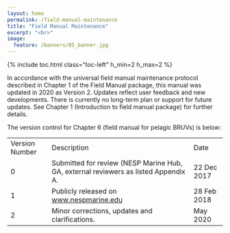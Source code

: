 ```yaml
---
layout: home
permalink: /field-manual-maintenance
title: "Field Manual Maintenance"
excerpt: "<br>"
image:
  feature: /banners/05_banner.jpg
---
```

{% include toc.html class="toc-left" h_min=2 h_max=2 %}

In accordance with the universal field manual maintenance protocol described in Chapter 1 of the Field Manual package, this manual was updated in 2020 as Version 2. Updates reflect user feedback and new developments. There is currently no long-term plan or support for future updates. See Chapter 1 (Introduction to field manual package) for further details. 

The version control for Chapter 6 (field manual for pelagic BRUVs) is below:


<table>
  <tr>
   <td>Version Number
   </td>
   <td>Description
   </td>
   <td>Date
   </td>
  </tr>
  <tr>
   <td>0
   </td>
   <td>Submitted for review (NESP Marine Hub, GA, external reviewers as listed Appendix A.
   </td>
   <td>22 Dec 2017
   </td>
  </tr>
  <tr>
   <td>1
   </td>
   <td>Publicly released on <a href="http://www.nespmarine.edu">www.nespmarine.edu</a> 
   </td>
   <td>28 Feb 2018
   </td>
  </tr>
  <tr>
   <td>2
   </td>
   <td>Minor corrections, updates and clarifications.
   </td>
   <td>May 2020
   </td>
  </tr>
</table>